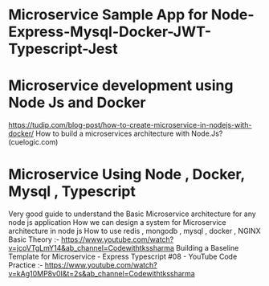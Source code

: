 # Microservice Sample App for Node-Express-Mysql-Docker-JWT-Typescript-Jest


# Microservice development using Node Js and Docker 

https://tudip.com/blog-post/how-to-create-microservice-in-nodejs-with-docker/
How to build a microservices architecture with Node.Js? (cuelogic.com)

# Microservice Using Node , Docker, Mysql , Typescript  
Very good guide to understand the Basic Microservice architecture for any node js application 
How we can design a system for Microservice architecture in node js 
How to use redis , mongodb , mysql , docker , NGINX 
Basic Theory :- 
https://www.youtube.com/watch?v=jcoVTgLmY14&ab_channel=Codewithtkssharma 
Building a Baseline Template for Microservice - Express Typescript #08 - YouTube
Code Practice :- 
https://www.youtube.com/watch?v=kAg10MP8v0I&t=2s&ab_channel=Codewithtkssharma 


